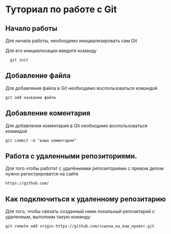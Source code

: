 # Туториал по работе с Git

## Начало работы

Для начала работы, необходимо инициализировать сам Git

Для его инициализации введите команду 

```
  git init
```

## Добавление файла

Для добавления файла в Git необходимо воспользоваться командой 

```
git add название файла
```

## Добавление коментария 

Для добавления коментария в Git необходимо воспользоваться командой 
```
git commit -m "ваша коментария"
```
## Работа с удаленными репозиториями.

Для того чтобы работат с удалёнымми репозиториями с превом делом нужно регистрироватся на сайте
```
https://github.com/
```
## Как подключиться к удаленному репозитарию

Для того, чтобы связать созданный нами локальный репозитарий с удаленным, выполним такую команду:
```
git remote add origin https://github.com/ссылка_на_ваш_проект.git
```

